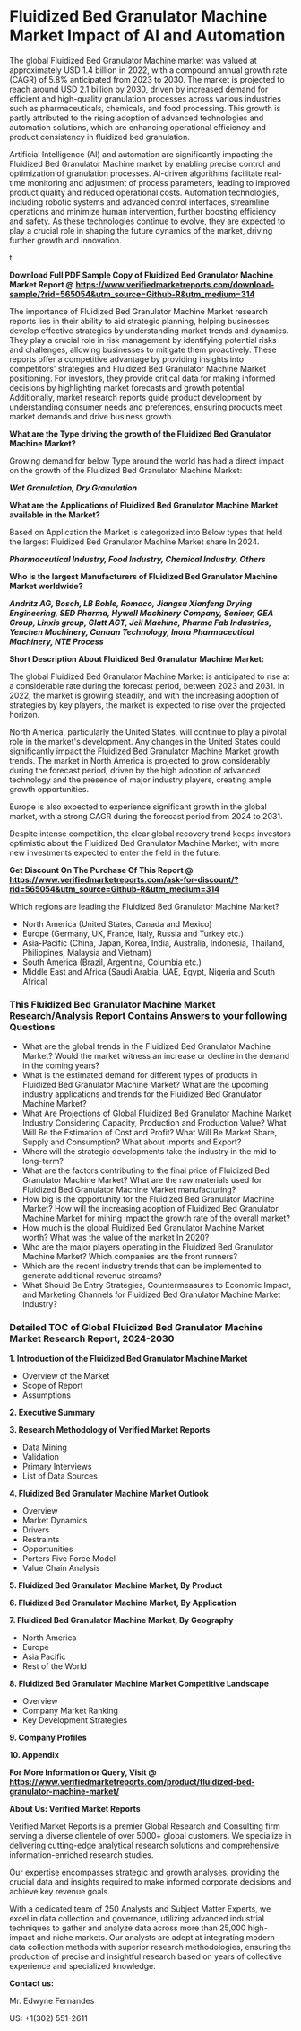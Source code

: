 <meta name="title" content="Global Fluidized Bed Granulator Machine Market Impact of AI and Automation"><meta name="description" content="The global Fluidized Bed Granulator Machine market was valued at approximately USD 1.4 billion in 2022, with a compound annual growth rate (CAGR) of 5.8% anticipated f"><meta name="title" content="Fluidized Bed Granulator Machine Market Size, Share, Scope, Trends, Growth, Opportunities, Analysis, Forecast"><h1>Fluidized Bed Granulator Machine Market Impact of AI and Automation</h1><p>The global Fluidized Bed Granulator Machine market was valued at approximately USD 1.4 billion in 2022, with a compound annual growth rate (CAGR) of 5.8% anticipated from 2023 to 2030. The market is projected to reach around USD 2.1 billion by 2030, driven by increased demand for efficient and high-quality granulation processes across various industries such as pharmaceuticals, chemicals, and food processing. This growth is partly attributed to the rising adoption of advanced technologies and automation solutions, which are enhancing operational efficiency and product consistency in fluidized bed granulation.</p><p>Artificial Intelligence (AI) and automation are significantly impacting the Fluidized Bed Granulator Machine market by enabling precise control and optimization of granulation processes. AI-driven algorithms facilitate real-time monitoring and adjustment of process parameters, leading to improved product quality and reduced operational costs. Automation technologies, including robotic systems and advanced control interfaces, streamline operations and minimize human intervention, further boosting efficiency and safety. As these technologies continue to evolve, they are expected to play a crucial role in shaping the future dynamics of the market, driving further growth and innovation.</p>t</p><p id="" class=""><strong>Download Full PDF Sample Copy of Fluidized Bed Granulator Machine Market Report @ <a href="https://www.verifiedmarketreports.com/download-sample/?rid=565054&utm_source=Github-R&utm_medium=314" target="_blank">https://www.verifiedmarketreports.com/download-sample/?rid=565054&utm_source=Github-R&utm_medium=314</a></strong></p><p>The importance of&nbsp;Fluidized Bed Granulator Machine Market research reports lies in their ability to aid strategic planning, helping businesses develop effective strategies by understanding market trends and dynamics. They play a crucial role in risk management by identifying potential risks and challenges, allowing businesses to mitigate them proactively. These reports offer a competitive advantage by providing insights into competitors' strategies and Fluidized Bed Granulator Machine Market positioning. For investors, they provide critical data for making informed decisions by highlighting market forecasts and growth potential. Additionally, market research reports guide product development by understanding consumer needs and preferences, ensuring products meet market demands and drive business growth.</p><p><strong>What are the&nbsp;Type driving the growth of the Fluidized Bed Granulator Machine Market?</strong></p><p id="" class="">Growing demand for below Type around the world has had a direct impact on the growth of the Fluidized Bed Granulator Machine Market:</p><em><strong>Wet Granulation, Dry Granulation</strong></em></p><strong>What are the&nbsp;Applications&nbsp;of Fluidized Bed Granulator Machine Market available in the Market?</strong></p><p id="" class="">Based on Application the Market is categorized into Below types that held the largest Fluidized Bed Granulator Machine Market share In 2024.</p><em><strong>Pharmaceutical Industry, Food Industry, Chemical Industry, Others</strong></em></p><strong>Who is the largest Manufacturers of Fluidized Bed Granulator Machine Market worldwide?</strong></p><p><em><strong>Andritz AG, Bosch, LB Bohle, Romaco, Jiangsu Xianfeng Drying Engineering, SED Pharma, Hywell Machinery Company, Senieer, GEA Group, Linxis group, Glatt AGT, Jeil Machine, Pharma Fab Industries, Yenchen Machinery, Canaan Technology, Inora Pharmaceutical Machinery, NTE Process</strong></em></p><p id="" class=""><strong>Short Description About Fluidized Bed Granulator Machine Market:</strong></p><p>The global Fluidized Bed Granulator Machine Market is anticipated to rise at a considerable rate during the forecast period, between 2023 and 2031. In 2022, the market is growing steadily, and with the increasing adoption of strategies by key players, the market is expected to rise over the projected horizon.</p><p>North America, particularly the United States, will continue to play a pivotal role in the market's development. Any changes in the United States could significantly impact the Fluidized Bed Granulator Machine Market growth trends. The market in North America is projected to grow considerably during the forecast period, driven by the high adoption of advanced technology and the presence of major industry players, creating ample growth opportunities.</p><p>Europe is also expected to experience significant growth in the global market, with a strong CAGR during the forecast period from 2024 to 2031.</p><p>Despite intense competition, the clear global recovery trend keeps investors optimistic about the Fluidized Bed Granulator Machine Market, with more new investments expected to enter the field in the future.</p><p id="" class=""><strong>Get Discount On The Purchase Of This Report @ <a href="https://www.verifiedmarketreports.com/ask-for-discount/?rid=565054&utm_source=Github-R&utm_medium=314" target="_blank">https://www.verifiedmarketreports.com/ask-for-discount/?rid=565054&utm_source=Github-R&utm_medium=314</a></strong></p>Which regions are leading the Fluidized Bed Granulator Machine Market?</p><ul><li>North America (United States, Canada and Mexico)</li><li>Europe (Germany, UK, France, Italy, Russia and Turkey etc.)</li><li>Asia-Pacific (China, Japan, Korea, India, Australia, Indonesia, Thailand, Philippines, Malaysia and Vietnam)</li><li>South America (Brazil, Argentina, Columbia etc.)</li><li>Middle East and Africa (Saudi Arabia, UAE, Egypt, Nigeria and South Africa)</li></ul><h3 id="" class="">This Fluidized Bed Granulator Machine Market Research/Analysis Report Contains Answers to your following Questions</h3><ul><li>What are the global trends in the Fluidized Bed Granulator Machine Market? Would the market witness an increase or decline in the demand in the coming years?</li><li>What is the estimated demand for different types of products in Fluidized Bed Granulator Machine Market? What are the upcoming industry applications and trends for the Fluidized Bed Granulator Machine Market?</li><li>What Are Projections of Global Fluidized Bed Granulator Machine Market Industry Considering Capacity, Production and Production Value? What Will Be the Estimation of Cost and Profit? What Will Be Market Share, Supply and Consumption? What about imports and Export?</li><li>Where will the strategic developments take the industry in the mid to long-term?</li><li>What are the factors contributing to the final price of Fluidized Bed Granulator Machine Market? What are the raw materials used for Fluidized Bed Granulator Machine Market manufacturing?</li><li>How big is the opportunity for the Fluidized Bed Granulator Machine Market? How will the increasing adoption of Fluidized Bed Granulator Machine Market for mining impact the growth rate of the overall market?</li><li>How much is the global Fluidized Bed Granulator Machine Market worth? What was the value of the market In 2020?</li><li>Who are the major players operating in the Fluidized Bed Granulator Machine Market? Which companies are the front runners?</li><li>Which are the recent industry trends that can be implemented to generate additional revenue streams?</li><li>What Should Be Entry Strategies, Countermeasures to Economic Impact, and Marketing Channels for Fluidized Bed Granulator Machine Market Industry?</li></ul><h3 id="" class="">Detailed TOC of Global Fluidized Bed Granulator Machine Market Research Report, 2024-2030</h3><p id="" class=""><strong>1. Introduction of the Fluidized Bed Granulator Machine Market</strong></p><ul><li>Overview of the Market</li><li>Scope of Report</li><li>Assumptions</li></ul><p id="" class=""><strong>2. Executive Summary</strong></p><p id="" class=""><strong>3. Research Methodology of Verified Market Reports</strong></p><ul><li>Data Mining</li><li>Validation</li><li>Primary Interviews</li><li>List of Data Sources</li></ul><p id="" class=""><strong>4. Fluidized Bed Granulator Machine Market Outlook</strong></p><ul><li>Overview</li><li>Market Dynamics</li><li>Drivers</li><li>Restraints</li><li>Opportunities</li><li>Porters Five Force Model</li><li>Value Chain Analysis</li></ul><p id="" class=""><strong>5. Fluidized Bed Granulator Machine Market, By Product</strong></p><p id="" class=""><strong>6. Fluidized Bed Granulator Machine Market, By Application</strong></p><p id="" class=""><strong>7. Fluidized Bed Granulator Machine Market, By Geography</strong></p><ul><li>North America</li><li>Europe</li><li>Asia Pacific</li><li>Rest of the World</li></ul><p id="" class=""><strong>8. Fluidized Bed Granulator Machine Market Competitive Landscape</strong></p><ul><li>Overview</li><li>Company Market Ranking</li><li>Key Development Strategies</li></ul><p id="" class=""><strong>9. Company Profiles</strong></p><p id="" class=""><strong>10. Appendix</strong></p><p id="" class=""><strong>For More Information or Query, Visit @ <a href="https://www.verifiedmarketreports.com/product/fluidized-bed-granulator-machine-market/" target="_blank">https://www.verifiedmarketreports.com/product/fluidized-bed-granulator-machine-market/</a></strong></p><p id="" class=""><strong>About Us: Verified Market Reports</strong></p><p id="" class="">Verified Market Reports is a premier Global Research and Consulting firm serving a diverse clientele of over 5000+ global customers. We specialize in delivering cutting-edge analytical research solutions and comprehensive information-enriched research studies.</p><p id="" class="">Our expertise encompasses strategic and growth analyses, providing the crucial data and insights required to make informed corporate decisions and achieve key revenue goals.</p><p id="" class="">With a dedicated team of 250 Analysts and Subject Matter Experts, we excel in data collection and governance, utilizing advanced industrial techniques to gather and analyze data across more than 25,000 high-impact and niche markets. Our analysts are adept at integrating modern data collection methods with superior research methodologies, ensuring the production of precise and insightful research based on years of collective experience and specialized knowledge.</p><p id="" class=""><strong>Contact us:</strong></p><p id="" class="">Mr. Edwyne Fernandes</p><p id="" class="">US: +1(302) 551-2611</p>